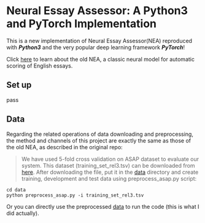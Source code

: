 # Neural Essay Assessor: A Python3 and PyTorch Implementation

This is a new implementation of Neural Essay Assessor(NEA) reproduced with ***Python3*** and the very popular deep learning framework ***PyTorch***!

Click [here](https://github.com/nusnlp/nea) to learn about the old NEA, a classic neural model for automatic scoring of English essays.

## Set up
pass

## Data

Regarding the related operations of data downloading and preprocessing, the method and channels of this project are exactly the same as those of the old NEA, as described in the original repo:

> We have used 5-fold cross validation on ASAP dataset to evaluate our system. This dataset (training_set_rel3.tsv) can be downloaded from [here](https://www.kaggle.com/c/asap-aes/data). After downloading the file, put it in the [data](https://github.com/LemonadeXyz/nea_torch/tree/main/data) directory and create training, development and test data using preprocess_asap.py script:
 ```
cd data
python preprocess_asap.py -i training_set_rel3.tsv
```
Or you can directly use the preprocessed [data](https://github.com/nusnlp/nea/tree/master/data) to run the code (this is what I did actually).


